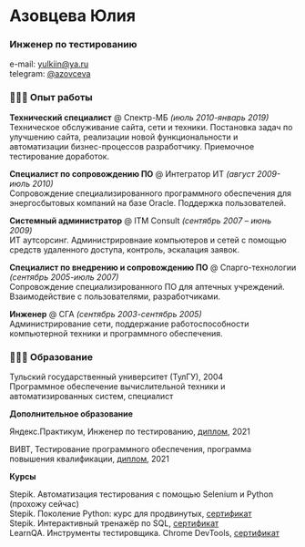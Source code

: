 # Азовцева Юлия

### Инженер по тестированию


e-mail: [yulkiin@ya.ru](mailto:yulkiin@ya.ru) <br>
telegram: [@azovceva](https://t.me/azovceva)

### 👩🏼‍💻 Опыт работы

**Технический специалист** @ Спектр-МБ _(июль 2010-январь 2019)_ <br>
Техническое обслуживание сайта, сети и техники. Постановка задач по улучшению сайта, реализации новой функциональности и автоматизации бизнес-процессов разработчику. Приемочное тестирование доработок. <br>

**Специалист по сопровождению ПО** @ Интегратор ИТ _(август 2009-июль 2010)_ <br>
Сопровождение специализированного программного обеспечения для энергосбытовых компаний на базе Oracle. Поддержка пользователей.

**Системный администратор** @ ITM Consult _(сентябрь 2007 – июнь 2009)_ <br>
ИТ аутсорсинг. Администрировнаие компьютеров и сетей с помощью средств удаленного доступа, контроль, эскалация заявок.

**Специалист по внедрению и сопровождению ПО** @ Спарго-технологии _(сентябрь 2005-июль 2007)_ <br>
Сопровождение специализированного ПО для аптечных учреждений. Взаимодействие с пользователями, разработчиками.

**Инженер** @ СГА _(сентябрь 2003-сентябрь 2005)_ <br>
Администрирование сети, поддержание работоспособности компьютерной техники и программного обеспечения.
    

### 👩🏼‍🎓 Образование

Тульский государственный университет (ТулГУ), 2004 <br>
Программное обеспечение вычислительной техники и автоматизированных систем, специалист

**Дополнительное образование**

Яндекс.Практикум, Инженер по тестированию, [диплом](https://disk.yandex.ru/i/ifpD07cNlpk-zg), 2021 <br>

ВИВТ, Тестирование программного обеспечения, программа повышения квалификации, [диплом](https://disk.yandex.ru/i/rMugZMfrFdOBWQ), 2021 <br>

**Курсы**

Stepik. Автоматизация тестирования с помощью Selenium и Python (прохожу сейчас) <br>
Stepik. Поколение Python: курс для продвинутых, [сертификат](https://stepik.org/cert/1372224) <br>
Stepik. Интерактивный тренажёр по SQL, [сертификат](https://stepik.org/cert/1097387) <br>
LearnQA. Инструменты тестировщика. Chrome DevTools, [сертификат](http://cert.software-testing.ru/306789700127949323) <br>



